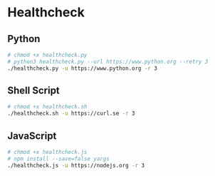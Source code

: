 # Healthcheck

## Python

```sh
# chmod +x healthcheck.py
# python3 healthcheck.py --url https://www.python.org --retry 3
./healthcheck.py -u https://www.python.org -r 3
```

## Shell Script

```sh
# chmod +x healthcheck.sh
./healthcheck.sh -u https://curl.se -r 3
```

## JavaScript

```sh
# chmod +x healthcheck.js
# npm install --save=false yargs
./healthcheck.js -u https://nodejs.org -r 3
```

